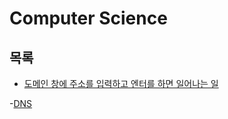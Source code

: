 # Computer Science

## 목록

- [도메인 창에 주소를 입력하고 엔터를 하면 일어나는 일](./%EB%8F%84%EB%A9%94%EC%9D%B8%20%EC%B0%BD%EC%97%90%20%EC%A3%BC%EC%86%8C%EB%A5%BC%20%EC%9E%85%EB%A0%A5%ED%95%98%EA%B3%A0%20%EC%97%94%ED%84%B0%EB%A5%BC%20%ED%95%98%EB%A9%B4%20%EC%9D%BC%EC%96%B4%EB%82%98%EB%8A%94%20%EC%9D%BC.md)

-[DNS]()